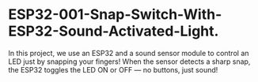 # ESP32-001-Snap-Switch-With-ESP32-Sound-Activated-Light.
In this project, we use an ESP32 and a sound sensor module to control an LED just by snapping your fingers! When the sensor detects a sharp snap, the ESP32 toggles the LED ON or OFF — no buttons, just sound!
